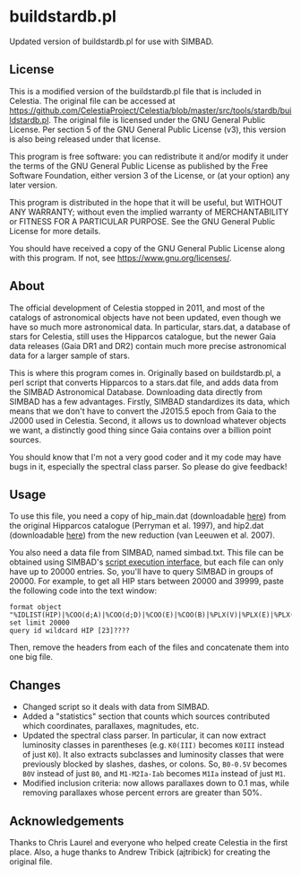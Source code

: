# buildstardb.pl
Updated version of buildstardb.pl for use with SIMBAD.

## License
This is a modified version of the buildstardb.pl file that is included in Celestia. The original file can be accessed at https://github.com/CelestiaProject/Celestia/blob/master/src/tools/stardb/buildstardb.pl. The original file is licensed under the GNU General Public License. Per section 5 of the GNU General Public License (v3), this version is also being released under that license.

This program is free software: you can redistribute it and/or modify it under the terms of the GNU General Public License as published by the Free Software Foundation, either version 3 of the License, or (at your option) any later version.

This program is distributed in the hope that it will be useful, but WITHOUT ANY WARRANTY; without even the implied warranty of MERCHANTABILITY or FITNESS FOR A PARTICULAR PURPOSE. See the GNU General Public License for more details.

You should have received a copy of the GNU General Public License along with this program.  If not, see <https://www.gnu.org/licenses/>.

## About
The official development of Celestia stopped in 2011, and most of the catalogs of astronomical objects have not been updated, even though we have so much more astronomical data. In particular, stars.dat, a database of stars for Celestia, still uses the Hipparcos catalogue, but the newer Gaia data releases (Gaia DR1 and DR2) contain much more precise astronomical data for a larger sample of stars.

This is where this program comes in. Originally based on buildstardb.pl, a perl script that converts Hipparcos to a stars.dat file, and adds data from the SIMBAD Astronomical Database. Downloading data directly from SIMBAD has a few advantages. Firstly, SIMBAD standardizes its data, which means that we don't have to convert the J2015.5 epoch from Gaia to the J2000 used in Celestia. Second, it allows us to download whatever objects we want, a distinctly good thing since Gaia contains over a billion point sources.

You should know that I'm not a very good coder and it my code may have bugs in it, especially the spectral class parser. So please do give feedback!

## Usage
To use this file, you need a copy of hip_main.dat (downloadable [here](http://cdsarc.u-strasbg.fr/viz-bin/cat/I/239)) from the original Hipparcos catalogue (Perryman et al. 1997), and hip2.dat (downloadable [here](http://cdsarc.u-strasbg.fr/viz-bin/cat/I/311)) from the new reduction (van Leeuwen et al. 2007).

You also need a data file from SIMBAD, named simbad.txt. This file can be obtained using SIMBAD's [script execution interface](http://simbad.u-strasbg.fr/simbad/sim-fscript), but each file can only have up to 20000 entries. So, you'll have to query SIMBAD in groups of 20000. For example, to get all HIP stars between 20000 and 39999, paste the following code into the text window:

```
format object "%IDLIST(HIP)|%COO(d;A)|%COO(d;D)|%COO(E)|%COO(B)|%PLX(V)|%PLX(E)|%PLX(B)|%FLUXLIST(V;F)|&%FLUXLIST(V;B)|%SP(S)|%SP(B)"
set limit 20000
query id wildcard HIP [23]????
```

Then, remove the headers from each of the files and concatenate them into one big file.

## Changes
* Changed script so it deals with data from SIMBAD.
* Added a "statistics" section that counts which sources contributed which coordinates, parallaxes, magnitudes, etc.
* Updated the spectral class parser. In particular, it can now extract luminosity classes in parentheses (e.g. `K0(III)` becomes `K0III` instead of just `K0`). It also extracts subclasses and luminosity classes that were previously blocked by slashes, dashes, or colons. So, `B0-0.5V` becomes `B0V` instead of just `B0`, and `M1-M2Ia-Iab` becomes `M1Ia` instead of just `M1`.
* Modified inclusion criteria: now allows parallaxes down to 0.1 mas, while removing parallaxes whose percent errors are greater than 50%.

## Acknowledgements
Thanks to Chris Laurel and everyone who helped create Celestia in the first place. Also, a huge thanks to Andrew Tribick (ajtribick) for creating the original file.
